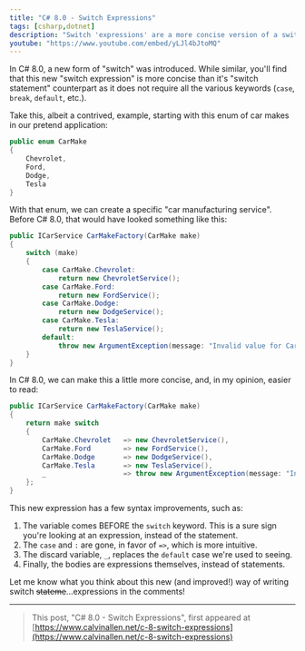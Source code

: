 ```yaml
---
title: "C# 8.0 - Switch Expressions"
tags: [csharp,dotnet]
description: "Switch 'expressions' are a more concise version of a switch 'statement' that was released in C# 8.0.  Let's take a look!"
youtube: "https://www.youtube.com/embed/yLJl4bJtoMQ"
---
```


In C# 8.0, a new form of "switch" was introduced.  While similar, you'll find that this new "switch expression" is more concise than it's "switch statement" counterpart as it does not require all the various keywords (`case`, `break`, `default`, etc.).

Take this, albeit a contrived, example, starting with this enum of car makes in our pretend application:

```csharp
public enum CarMake
{
    Chevrolet,
    Ford,
    Dodge,
    Tesla
}
```

With that enum, we can create a specific "car manufacturing service".  Before C# 8.0, that would have looked something like this:

```csharp
public ICarService CarMakeFactory(CarMake make)
{
    switch (make)
    {
        case CarMake.Chevrolet:
            return new ChevroletService();
        case CarMake.Ford:
            return new FordService();
        case CarMake.Dodge:
            return new DodgeService();
        case CarMake.Tesla:
            return new TeslaService();
        default:
            throw new ArgumentException(message: "Invalid value for CarMake", paramName: nameof(make));    
    }
}
```

In C# 8.0, we can make this a little more concise, and, in my opinion, easier to read:

```csharp
public ICarService CarMakeFactory(CarMake make)
{
    return make switch
    {
        CarMake.Chevrolet   => new ChevroletService(),
        CarMake.Ford        => new FordService(),
        CarMake.Dodge       => new DodgeService(),
        CarMake.Tesla       => new TeslaService(),
        _                   => throw new ArgumentException(message: "Invalid value for CarMake", paramName: nameof(make))
    };
}
```

This new expression has a few syntax improvements, such as:

1. The variable comes BEFORE the `switch` keyword.  This is a sure sign you're looking at an expression, instead of the statement.
2. The `case` and `:` are gone, in favor of `=>`, which is more intuitive.
3. The discard variable, `_`, replaces the `default` case we're used to seeing.
4. Finally, the bodies are expressions themselves, instead of statements.

Let me know what you think about this new (and improved!) way of writing switch ~~stateme~~...expressions in the comments!

---

> This post, "C# 8.0 - Switch Expressions", first appeared at [https://www.calvinallen.net/c-8-switch-expressions](https://www.calvinallen.net/c-8-switch-expressions)
